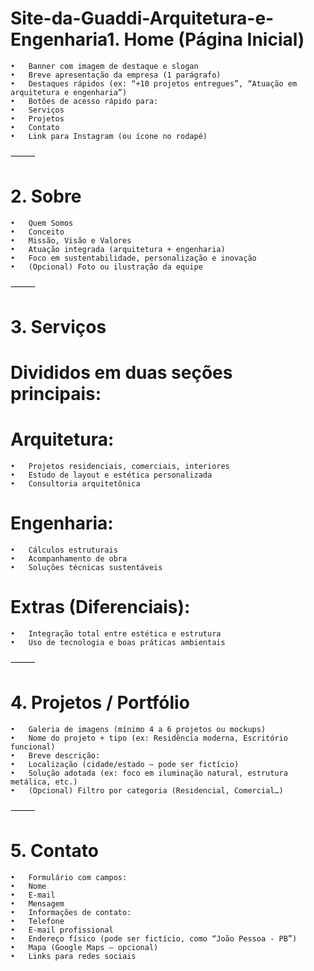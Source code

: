 # Site-da-Guaddi-Arquitetura-e-Engenharia1. Home (Página Inicial)
	•	Banner com imagem de destaque e slogan
	•	Breve apresentação da empresa (1 parágrafo)
	•	Destaques rápidos (ex: “+10 projetos entregues”, “Atuação em arquitetura e engenharia”)
	•	Botões de acesso rápido para:
	•	Serviços
	•	Projetos
	•	Contato
	•	Link para Instagram (ou ícone no rodapé)

⸻
 
# 2. Sobre
	•	Quem Somos
	•	Conceito 
	•	Missão, Visão e Valores
	•	Atuação integrada (arquitetura + engenharia)
	•	Foco em sustentabilidade, personalização e inovação
	•	(Opcional) Foto ou ilustração da equipe

⸻

# 3. Serviços

# Divididos em duas seções principais:

# Arquitetura:
	•	Projetos residenciais, comerciais, interiores
	•	Estudo de layout e estética personalizada
	•	Consultoria arquitetônica

# Engenharia:
	•	Cálculos estruturais
	•	Acompanhamento de obra
	•	Soluções técnicas sustentáveis

# Extras (Diferenciais):
	•	Integração total entre estética e estrutura
	•	Uso de tecnologia e boas práticas ambientais

⸻

# 4. Projetos / Portfólio
	•	Galeria de imagens (mínimo 4 a 6 projetos ou mockups)
	•	Nome do projeto + tipo (ex: Residência moderna, Escritório funcional)
	•	Breve descrição:
	•	Localização (cidade/estado – pode ser fictício)
	•	Solução adotada (ex: foco em iluminação natural, estrutura metálica, etc.)
	•	(Opcional) Filtro por categoria (Residencial, Comercial…)

⸻

# 5. Contato
	•	Formulário com campos:
	•	Nome
	•	E-mail
	•	Mensagem
	•	Informações de contato:
	•	Telefone
	•	E-mail profissional
	•	Endereço físico (pode ser fictício, como “João Pessoa - PB”)
	•	Mapa (Google Maps – opcional)
	•	Links para redes sociais
	
